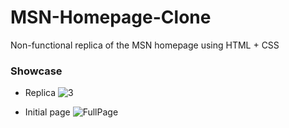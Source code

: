 # MSN-Homepage-Clone
Non-functional replica of the MSN homepage using HTML + CSS


### Showcase
- Replica
![3](https://user-images.githubusercontent.com/9745845/236972096-72b2a070-ca5f-412a-b8af-2bbd0d3da1ec.PNG)

- Initial page
![FullPage](https://user-images.githubusercontent.com/9745845/236972129-e434a850-f214-404e-9ebb-b25c90c33414.png)
